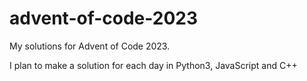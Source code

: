 # advent-of-code-2023

My solutions for Advent of Code 2023.

I plan to make a solution for each day in Python3, JavaScript and C++
